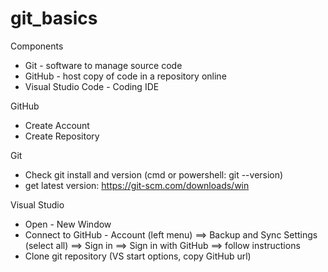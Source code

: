 # git_basics

Components

* Git - software to manage source code
* GitHub - host copy of code in a repository online
* Visual Studio Code - Coding IDE

GitHub

* Create Account
* Create Repository

Git
 * Check git install and version (cmd or powershell: git --version)
 * get latest version: https://git-scm.com/downloads/win

Visual Studio

* Open - New Window
* Connect to GitHub - Account (left menu) ==> Backup and Sync Settings (select all) ==> Sign in ==> Sign in with GitHub ==> follow instructions
* Clone git repository (VS start options, copy GitHub url)